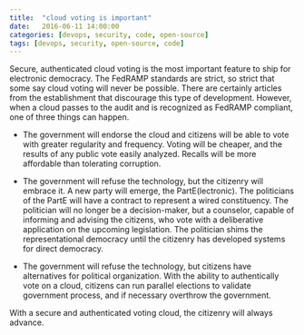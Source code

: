 ```yaml
---
title:  "cloud voting is important"
date:   2016-06-11 14:00:00
categories: [devops, security, code, open-source]
tags: [devops, security, open-source, code]
---
```


Secure, authenticated cloud voting is the most important feature to ship for electronic democracy. The FedRAMP standards are strict, so strict that some say cloud voting will never be possible. There are certainly articles from the establishment that discourage this type of development. However, when a cloud passes to the audit and is recognized as FedRAMP compliant, one of three things can happen.

* The government will endorse the cloud and citizens will be able to vote with greater regularity and frequency. Voting will be cheaper, and the results of any public vote easily analyzed. Recalls will be more affordable than tolerating corruption. 

* The government will refuse the technology, but the citizenry will embrace it. A new party will emerge, the PartE(lectronic). The politicians of the PartE will have a contract to represent a wired constituency. The politician will no longer be a decision-maker, but a counselor, capable of informing and advising the citizens, who vote with a deliberative application on the upcoming legislation. The politician shims the representational democracy until the citizenry has developed systems for direct democracy. 

* The government will refuse the technology, but citizens have alternatives for political organization. With the ability to authentically vote on a cloud, citizens can run parallel elections to validate government process, and if necessary overthrow the government. 

With a secure and authenticated voting cloud, the citizenry will always advance. 
